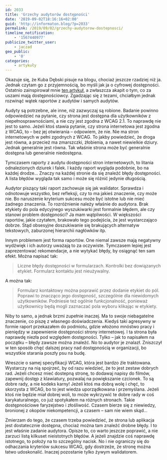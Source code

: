 ```yaml
---
id: 2033
title: 'Grzechy audytorów dostępności'
date: '2019-09-02T18:16:16+02:00'
guid: 'http://informaton.blog/?p=2033'
permalink: /2019/09/02/grzechy-audytorow-dostepnosci/
timeline_notification:
    - '1567440977'
publicize_twitter_user:
    - jaczad
geo_public:
    - '0'
categories:
    - artykuły
---
```


Okazuje się, że Kuba Dębski pisuje na blogu, chociaż jeszcze rzadziej niż ja. Jednak czytam go z przyjemnością, bo myśli jak ja o cyfrowej dostępności. Ostatnio zainspirował mnie [ten artykuł](https://www.linkedin.com/pulse/wszystko-albo-nic-jakub-d%C4%99bski/), a zwłaszcza akapit o tym, co za uszami mają dostępnościowcy. Zgadzając się z tezami, chciałbym jednak rozwinąć wątek raportów z audytów i samych audytów.

Audyty są potrzebne, ale inne, niż zazwyczaj są robione. Badanie powinno odpowiedzieć na pytanie, czy strona jest dostępna dla użytkowników z niepełnosprawnościami, a nie czy jest zgodna z WCAG 2.1. To naprawdę nie jest to samo. Jeżeli ktoś stawia pytanie, czy strona internetowa jest zgodna z WCAG, to – bez jej otwierania – odpowiem, że nie. Nie ma stron internetowych w pełni zgodnych z WCAG. To jakby powiedzieć, że droga jest równa, a przecież ma zmarszczki, żłobienia, a nawet niewielkie dziury. Jednak generalnie jest równa. Tak właśnie strona może być generalnie dostępna lub generalnie niedostępna.

Tymczasem raporty z audytu dostępności stron internetowych, to litania odnalezionych dziurek i falek. I każdy raport wygląda podobnie, bo na każdej drodze… Znaczy na każdej stronie da się znaleźć błędy dostępności. A lista błędów wygląda tak samo i może się różnić jedynie długością.

Audytor piszący taki raport zachowuje się jak walidator. Sprawdza i odnotowuje wszystko, bez refleksji, czy to ma jakieś znaczenie, czy może nie. Bo naruszenie kryterium sukcesu może być istotne lub nie mieć żadnego znaczenia. To rozróżnienie należy właśnie do audytora. Brak etykiety do pola edycyjnego wyszukiwarki jest formalnie błędem, ale czy stanowi problem dostępności? Ja mam wątpliwości. W większości raportów, jakie czytałem, brakowało tego podejścia, że jest wystarczająco dobrze. Stąd obsesyjne doszukiwanie się brakujących alternatyw tekstowych, zaburzonej hierarchii nagłówków itp.

Innym problemem jest forma raportów. One niemal zawsze mają negatywny wydźwięk i ich autorzy uważają to za oczywiste. Tymczasem lepiej jest zaprezentować rekomendacje, a nie wytykać błędy, by osiągnąć ten sam efekt. Można napisać tak:

> Liczne błędy dostępności w formularzach. Kontrolki bez dowiązanych etykiet. Formularz kontaktu jest nieużywalny.

A można tak:

> Formularz kontaktowy można poprawić przez dodanie etykiet do pól. Poprawi to znacząco jego dostępność, szczególnie dla niewidomych użytkowników. Podniesie też ogólnie funkcjonalność, ponieważ użytkownicy będą mogli zaznaczać pola wyboru klikając w etykiety.

Niby to samo, a jednak brzmi zupełnie inaczej. Ma to swoje niebagatelne znaczenie, co piszę z własnego doświadczenia. Kiedyś taki agresywny w formie raport przekazałem do podmiotu, gdzie włożono mnóstwo pracy i pieniędzy w zapewnienie dostępności strony internetowej. I ta strona była naprawdę niezła pod względem dostępności. Tylko – jak to napisałem na początku – błędy zawsze można znaleźć. No to audytor je znalazł. Zniszczył w ten sposób chęć dalszej pracy nad dostępnością w organizacji, bo wszystkie starania poszły psu na budę.

Wreszcie o samej specyfikacji WCAG, która jest bardzo źle traktowana. Wystarczy na nią spojrzeć, by od razu wiedzieć, że to jest zestaw dobrych rad. Jeżeli chcesz mieć dostepną stronę, to dodawaj napisy do filmów, zapewnij dostęp z klawiatury, pozwalaj na powiększanie czcionek. To są dobre rady, a nie kodeks karny! Jeżeli ktoś ma dobrą wolę i chęć, to skorzysta z WCAG, bo to jest wiedza uporządkowana i przemyślana. Jeżeli ktoś nie będzie miał dobrej woli, to może wykrzywić te dobre rady w coś karykaturalnego, co już spotykałem na różnych stronach. Takie dostępnościowe faryzejstwo i złośliwość. Czasem bierze się z niewiedzy, bronionej z okopów niekompetencji, a czasem – sam nie wiem skąd…

Zmierzam do tego, że czasem trzeba powiedzieć, że strona lub aplikacja jest dostatecznie dostępna, chociaż można tam znaleźć drobne błędy. I to jest właśnie zadanie audytora. Opisze to, co warto jeszcze poprawić, a nie zarzuci listą kilkuset nieistotnych błędów. A jeżeli znajdzie coś naprawdę istotnego, to położy na to szczególny nacisk. No i nie ograniczy się do odhaczania kryteriów sukcesu WCAG, gdy dostrzeże, że stronę można łatwo udoskonalić. Inaczej pozostanie tylko żywym walidatorem.
